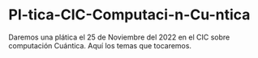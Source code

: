 # Pl-tica-CIC-Computaci-n-Cu-ntica
Daremos una plática el 25 de Noviembre del 2022 en el CIC sobre computación Cuántica. Aquí los temas que tocaremos. 
